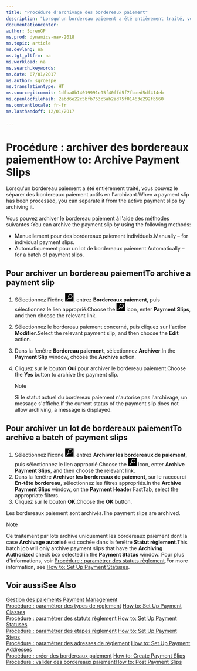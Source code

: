 ```yaml
---
title: "Procédure d'archivage des bordereaux paiement"
description: "Lorsqu'un bordereau paiement a été entièrement traité, vous pouvez le séparer des bordereaux paiement actifs en l'archivant."
documentationcenter: 
author: SorenGP
ms.prod: dynamics-nav-2018
ms.topic: article
ms.devlang: na
ms.tgt_pltfrm: na
ms.workload: na
ms.search.keywords: 
ms.date: 07/01/2017
ms.author: sgroespe
ms.translationtype: HT
ms.sourcegitcommit: 1dfba8b14019991c95f40ffd5f7fbaed5df414eb
ms.openlocfilehash: 2abd6e22c5bfb753c5ab2ad75f01463e292fb560
ms.contentlocale: fr-fr
ms.lasthandoff: 12/01/2017

---
```

# <a name="how-to-archive-payment-slips"></a><span data-ttu-id="601c6-103">Procédure : archiver des bordereaux paiement</span><span class="sxs-lookup"><span data-stu-id="601c6-103">How to: Archive Payment Slips</span></span>
<span data-ttu-id="601c6-104">Lorsqu'un bordereau paiement a été entièrement traité, vous pouvez le séparer des bordereaux paiement actifs en l'archivant.</span><span class="sxs-lookup"><span data-stu-id="601c6-104">When a payment slip has been processed, you can separate it from the active payment slips by archiving it.</span></span>  

<span data-ttu-id="601c6-105">Vous pouvez archiver le bordereau paiement à l'aide des méthodes suivantes :</span><span class="sxs-lookup"><span data-stu-id="601c6-105">You can archive the payment slip by using the following methods:</span></span>  

- <span data-ttu-id="601c6-106">Manuellement pour des bordereaux paiement individuels.</span><span class="sxs-lookup"><span data-stu-id="601c6-106">Manually – for individual payment slips.</span></span>  
- <span data-ttu-id="601c6-107">Automatiquement pour un lot de bordereaux paiement.</span><span class="sxs-lookup"><span data-stu-id="601c6-107">Automatically – for a batch of payment slips.</span></span>  

## <a name="to-archive-a-payment-slip"></a><span data-ttu-id="601c6-108">Pour archiver un bordereau paiement</span><span class="sxs-lookup"><span data-stu-id="601c6-108">To archive a payment slip</span></span>  

1.  <span data-ttu-id="601c6-109">Sélectionnez l'icône ![Page ou état pour la recherche](../../media/ui-search/search_small.png "Page ou état pour la recherche"), entrez **Bordereaux paiement**, puis sélectionnez le lien approprié.</span><span class="sxs-lookup"><span data-stu-id="601c6-109">Choose the ![Search for Page or Report](../../media/ui-search/search_small.png "Search for Page or Report icon") icon, enter **Payment Slips**, and then choose the relevant link.</span></span>  
2.  <span data-ttu-id="601c6-110">Sélectionnez le bordereau paiement concerné, puis cliquez sur l'action **Modifier**.</span><span class="sxs-lookup"><span data-stu-id="601c6-110">Select the relevant payment slip, and then choose the **Edit** action.</span></span>  
3.  <span data-ttu-id="601c6-111">Dans la fenêtre **Bordereau paiement**, sélectionnez **Archiver**.</span><span class="sxs-lookup"><span data-stu-id="601c6-111">In the **Payment Slip** window, choose the **Archive** action.</span></span>  
4.  <span data-ttu-id="601c6-112">Cliquez sur le bouton **Oui** pour archiver le bordereau paiement.</span><span class="sxs-lookup"><span data-stu-id="601c6-112">Choose the **Yes** button to archive the payment slip.</span></span>  

    > [!NOTE]  
    >  <span data-ttu-id="601c6-113">Si le statut actuel du bordereau paiement n'autorise pas l'archivage, un message s'affiche.</span><span class="sxs-lookup"><span data-stu-id="601c6-113">If the current status of the payment slip does not allow archiving, a message is displayed.</span></span>  

## <a name="to-archive-a-batch-of-payment-slips"></a><span data-ttu-id="601c6-114">Pour archiver un lot de bordereaux paiement</span><span class="sxs-lookup"><span data-stu-id="601c6-114">To archive a batch of payment slips</span></span>  

1.  <span data-ttu-id="601c6-115">Sélectionnez l'icône ![Page ou état pour la recherche](../../media/ui-search/search_small.png "Page ou état pour la recherche"), entrez **Archiver les bordereaux de paiement**, puis sélectionnez le lien approprié.</span><span class="sxs-lookup"><span data-stu-id="601c6-115">Choose the ![Search for Page or Report](../../media/ui-search/search_small.png "Search for Page or Report icon") icon, enter **Archive Payment Slips**, and then choose the relevant link.</span></span>  
2.  <span data-ttu-id="601c6-116">Dans la fenêtre **Archiver les bordereaux de paiement**, sur le raccourci **En-tête bordereau**, sélectionnez les filtres appropriés.</span><span class="sxs-lookup"><span data-stu-id="601c6-116">In the **Archive Payment Slips** window, on the **Payment Header** FastTab, select the appropriate filters.</span></span>  
3.  <span data-ttu-id="601c6-117">Cliquez sur le bouton **OK**.</span><span class="sxs-lookup"><span data-stu-id="601c6-117">Choose the **OK** button.</span></span>  

<span data-ttu-id="601c6-118">Les bordereaux paiement sont archivés.</span><span class="sxs-lookup"><span data-stu-id="601c6-118">The payment slips are archived.</span></span>  

> [!NOTE]  
>  <span data-ttu-id="601c6-119">Ce traitement par lots archive uniquement les bordereaux paiement dont la case **Archivage autorisé** est cochée dans la fenêtre **Statut règlement**.</span><span class="sxs-lookup"><span data-stu-id="601c6-119">This batch job will only archive payment slips that have the **Archiving Authorized** check box selected in the **Payment Status** window.</span></span> <span data-ttu-id="601c6-120">Pour plus d'informations, voir [Procédure : paramétrer des statuts règlement](how-to-set-up-payment-statuses.md).</span><span class="sxs-lookup"><span data-stu-id="601c6-120">For more information, see [How to: Set Up Payment Statuses](how-to-set-up-payment-statuses.md).</span></span>  

## <a name="see-also"></a><span data-ttu-id="601c6-121">Voir aussi</span><span class="sxs-lookup"><span data-stu-id="601c6-121">See Also</span></span>  
 <span data-ttu-id="601c6-122">[Gestion des paiements](payment-management.md) </span><span class="sxs-lookup"><span data-stu-id="601c6-122">[Payment Management](payment-management.md) </span></span>  
 <span data-ttu-id="601c6-123">[Procédure : paramétrer des types de règlement](how-to-set-up-payment-classes.md) </span><span class="sxs-lookup"><span data-stu-id="601c6-123">[How to: Set Up Payment Classes](how-to-set-up-payment-classes.md) </span></span>  
 <span data-ttu-id="601c6-124">[Procédure : paramétrer des statuts règlement](how-to-set-up-payment-statuses.md) </span><span class="sxs-lookup"><span data-stu-id="601c6-124">[How to: Set Up Payment Statuses](how-to-set-up-payment-statuses.md) </span></span>  
 <span data-ttu-id="601c6-125">[Procédure : paramétrer des étapes règlement](how-to-set-up-payment-steps.md) </span><span class="sxs-lookup"><span data-stu-id="601c6-125">[How to: Set Up Payment Steps](how-to-set-up-payment-steps.md) </span></span>  
 <span data-ttu-id="601c6-126">[Procédure : paramétrer des adresses de règlement](how-to-set-up-payment-addresses.md) </span><span class="sxs-lookup"><span data-stu-id="601c6-126">[How to: Set Up Payment Addresses](how-to-set-up-payment-addresses.md) </span></span>  
 <span data-ttu-id="601c6-127">[Procédure : créer des bordereaux paiement](how-to-create-payment-slips.md) </span><span class="sxs-lookup"><span data-stu-id="601c6-127">[How to: Create Payment Slips](how-to-create-payment-slips.md) </span></span>  
 [<span data-ttu-id="601c6-128">Procédure : valider des bordereaux paiement</span><span class="sxs-lookup"><span data-stu-id="601c6-128">How to: Post Payment Slips</span></span>](how-to-post-payment-slips.md)

